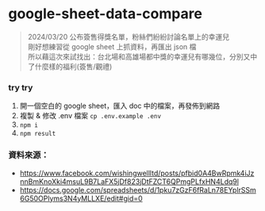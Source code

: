 # google-sheet-data-compare

> 2024/03/20 公布簽售得獎名單，粉絲們紛紛討論名單上的幸運兒<br />
> 剛好想練習從 google sheet 上抓資料，再匯出 json 檔<br />
> 所以藉這次來試找出：台北場和高雄場都中獎的幸運兒有哪幾位，分別又中了什麼樣的福利(簽售/觀禮)

### try try

1. 開一個空白的 google sheet，匯入 doc 中的檔案，再發佈到網路
2. 複製 & 修改 .env 檔案 `cp .env.example .env`
3. `npm i`
4. `npm result`

### 資料來源：

- https://www.facebook.com/wishingwellltd/posts/pfbid0A4BwRpmk4iJznnBmKnoXki4msuL9B7LaFX5jDf823jDtFZCT6QPmgPLfxHN4Ldq9l
- https://docs.google.com/spreadsheets/d/1pku7zGzF6fRaLn78EYplrSSm6G50OPlyms3N4yMLLXE/edit#gid=0
